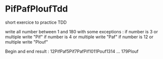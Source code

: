 # PifPafPloufTdd
short exercice to practice TDD


write all number between 1 and 180 with some exceptions :
if number is 3 or multiple write "Pif"
if number is 4 or multiple write "Paf"
if number is 12 or multiple write "Plouf"

Begin and end result :
12PifPaf5Pif7PafPif1011Pouf1314 ... 179Plouf
